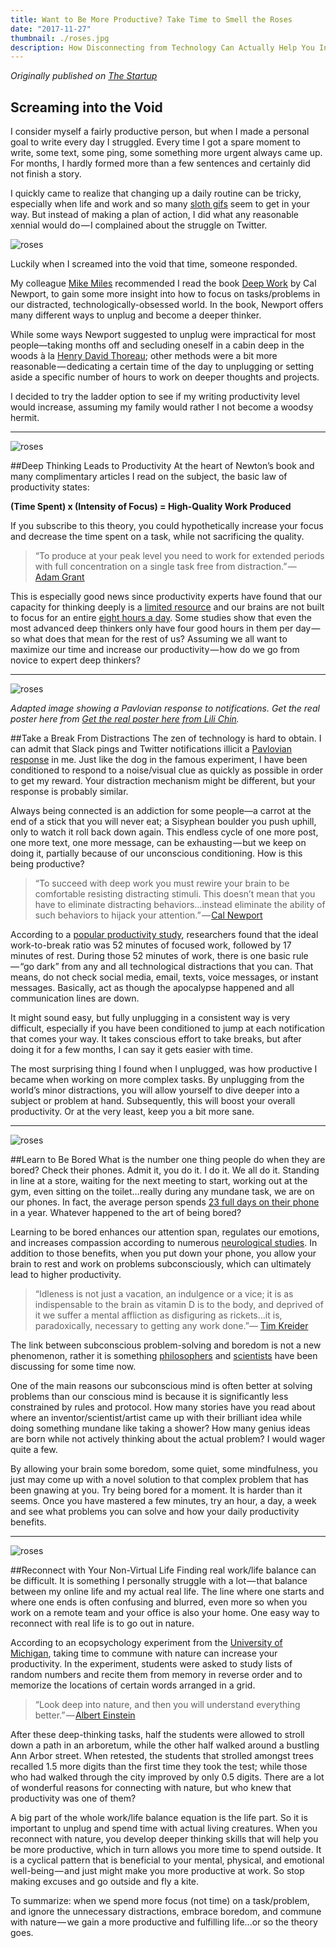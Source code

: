 ```yaml
---
title: Want to Be More Productive? Take Time to Smell the Roses
date: "2017-11-27"
thumbnail: ./roses.jpg
description: How Disconnecting from Technology Can Actually Help You Increase Your Productivity
---
```


<em class="published">Originally published on <a href="https://medium.com/swlh/want-to-be-more-productive-take-time-to-smell-the-roses-3606297fffb3" target="_blank">The Startup</a></em>

## Screaming into the Void
I consider myself a fairly productive person, but when I made a personal goal to write every day I struggled. Every time I got a spare moment to write, some text, some ping, some something more urgent always came up. For months, I hardly formed more than a few sentences and certainly did not finish a story.

I quickly came to realize that changing up a daily routine can be tricky, especially when life and work and so many <a href="https://media.giphy.com/media/hjMQLE1cnmGR2/giphy.gif" target="_blank">sloth gifs</a> seem to get in your way. But instead of making a plan of action, I did what any reasonable xennial would do — I complained about the struggle on Twitter.

<div class="kg-card kg-image-card kg-width-medium">

![roses](./rose1.png)

</div>

Luckily when I screamed into the void that time, someone responded.

My colleague <a href="https://twitter.com/mikemiles86" data-href="https://twitter.com/mikemiles86" target="_blank">Mike Miles</a> recommended I read the book <a href="https://www.goodreads.com/book/show/25744928-deep-work" target="_blank">Deep Work</a> </span>by Cal Newport, to gain some more insight into how to focus on tasks/problems in our distracted, technologically-obsessed world. In the book, Newport offers many different ways to unplug and become a deeper thinker.</p>

While some ways Newport suggested to unplug were impractical for most people—taking months off and secluding oneself in a cabin deep in the woods à la <a href="https://en.wikipedia.org/wiki/Walden" data-href="https://en.wikipedia.org/wiki/Walden" class="markup--anchor markup--p-anchor" rel="noopener nofollow" target="_blank">Henry David Thoreau</a>; other methods were a bit more reasonable — dedicating a certain time of the day to unplugging or setting aside a specific number of hours to work on deeper thoughts and projects.

I decided to try the ladder option to see if my writing productivity level would increase, assuming my family would rather I not become a woodsy hermit.

<hr>

<div class="kg-card kg-image-card kg-width-medium">

![roses](./rose2.png)

</div>

##Deep Thinking Leads to Productivity
At the heart of Newton’s book and many complimentary articles I read on the subject, the basic law of productivity states:

<strong>(Time Spent) x (Intensity of Focus) = High-Quality Work Produced</strong>

If you subscribe to this theory, you could hypothetically increase your focus and decrease the time spent on a task, while not sacrificing the quality.

<blockquote>“To produce at your peak level you need to work for extended periods with full concentration on a single task free from distraction.” — <a href="http://knowledge.wharton.upenn.edu/faculty/grantad/" data-href="http://knowledge.wharton.upenn.edu/faculty/grantad/" class="markup--anchor markup--pullquote-anchor" rel="noopener nofollow noopener" target="_blank">Adam&nbsp;Grant</a></blockquote>

This is especially good news since productivity experts have found that our capacity for thinking deeply is a <a href="https://thecoffeelicious.com/heres-exactly-how-long-you-can-retain-insane-productivity-for-591820b83258" data-href="https://thecoffeelicious.com/heres-exactly-how-long-you-can-retain-insane-productivity-for-591820b83258" class="markup--anchor markup--p-anchor" rel="noopener nofollow noopener" target="_blank">limited resource</a> and our brains are not built to focus for an entire <a href="http://www.businessinsider.com/this-is-the-perfect-amount-of-time-to-work-each-day-2016-1" data-href="http://www.businessinsider.com/this-is-the-perfect-amount-of-time-to-work-each-day-2016-1" class="markup--anchor markup--p-anchor" rel="noopener nofollow noopener" target="_blank">eight hours a day</a>. Some studies show that even the most advanced deep thinkers only have four good hours in them per day&#8202;—&#8202;so what does that mean for the rest of us? Assuming we all want to maximize our time and increase our productivity&#8202;—&#8202;how do we go from novice to expert deep thinkers?

<hr>

<div class="kg-card kg-image-card kg-width-medium">

![roses](./rose3.jpg)

</div>
<em class="footnotes">Adapted image showing a Pavlovian response to notifications. Get the real poster here from <a href="https://www.doggiedrawings.net/freeposters" data-href="https://www.doggiedrawings.net/freeposters" class="markup--anchor markup--figure-anchor" rel="nofollow noopener" target="_blank">Get the real poster here from Lili&nbsp;Chin</a>.</em>

##Take a Break From Distractions
The zen of technology is hard to obtain. I can admit that Slack pings and Twitter notifications illicit a <a href="https://en.wikipedia.org/wiki/Classical_conditioning" data-href="https://en.wikipedia.org/wiki/Classical_conditioning" class="markup--anchor markup--p-anchor" rel="nofollow noopener" target="_blank">Pavlovian response</a> in me. Just like the dog in the famous experiment, I have been conditioned to respond to a noise/visual clue as quickly as possible in order to get my reward. Your distraction mechanism might be different, but your response is probably similar.

Always being connected is an addiction for some people—a carrot at the end of a stick that you will never eat; a Sisyphean boulder you push uphill, only to watch it roll back down again. This endless cycle of one more post, one more text, one more message, can be exhausting — but we keep on doing it, partially because of our unconscious conditioning. How is this being productive?

<blockquote>“To succeed with deep work you must rewire your brain to be comfortable resisting distracting stimuli. This doesn’t mean that you have to eliminate distracting behaviors…instead eliminate the ability of such behaviors to hijack your attention.” — <a href="http://calnewport.com/" data-href="http://calnewport.com/" class="markup--anchor markup--pullquote-anchor" rel="noopener nofollow noopener" target="_blank">Cal&nbsp;Newport</a></blockquote>
According to a <a href="https://www.fastcompany.com/3035605/the-exact-amount-of-time-you-should-work-every-day" data-href="https://www.fastcompany.com/3035605/the-exact-amount-of-time-you-should-work-every-day" class="markup--anchor markup--p-anchor" rel="nofollow noopener noopener" target="_blank">popular productivity study</a>, researchers found that the ideal work-to-break ratio was 52 minutes of focused work, followed by 17 minutes of rest. During those 52 minutes of work, there is one basic rule — “go dark” from any and all technological distractions that you can. That means, do not check social media, email, texts, voice messages, or instant messages. Basically, act as though the apocalypse happened and all communication lines are down.

It might sound easy, but fully unplugging in a consistent way is very difficult, especially if you have been conditioned to jump at each notification that comes your way. It takes conscious effort to take breaks, but after doing it for a few months, I can say it gets easier with time.

The most surprising thing I found when I unplugged, was how productive I became when working on more complex tasks. By unplugging from the world’s minor distractions, you will allow yourself to dive deeper into a subject or problem at hand. Subsequently, this will boost your overall productivity. Or at the very least, keep you a bit more sane.

<hr>

<div class="kg-card kg-image-card kg-width-medium">

![roses](./rose4.jpg)

</div>

##Learn to Be Bored
What is the number one thing people do when they are bored? Check their phones. Admit it, you do it. I do it. We all do it. Standing in line at a store, waiting for the next meeting to start, working out at the gym, even sitting on the toilet…really during any mundane task, we are on our phones. In fact, the average person spends <a href="https://www.cnet.com/news/you-spend-23-days-a-year-on-your-phone-say-new-figures/" data-href="https://www.cnet.com/news/you-spend-23-days-a-year-on-your-phone-say-new-figures/" class="markup--anchor markup--p-anchor" rel="nofollow noopener" target="_blank">23 full days on their phone</a> in a year. Whatever happened to the art of being bored?

Learning to be bored enhances our attention span, regulates our emotions, and increases compassion according to numerous <a href="https://centerhealthyminds.org/about/overview" data-href="https://centerhealthyminds.org/about/overview" class="markup--anchor markup--p-anchor" rel="noopener nofollow noopener" target="_blank">neurological studies</a>. In addition to those benefits, when you put down your phone, you allow your brain to rest and work on problems subconsciously, which can ultimately lead to higher productivity.

<blockquote>“Idleness is not just a vacation, an indulgence or a vice; it is as indispensable to the brain as vitamin D is to the body, and deprived of it we suffer a mental affliction as disfiguring as rickets…it is, paradoxically, necessary to getting any work done.”— <a href="http://timkreider.com/" data-href="http://timkreider.com/" class="markup--anchor markup--pullquote-anchor" rel="noopener nofollow" target="_blank">Tim&nbsp;Kreider</a></blockquote>

The link between subconscious problem-solving and boredom is not a new phenomenon, rather it is something <a href="https://en.wikipedia.org/wiki/Unconscious_mind" data-href="https://en.wikipedia.org/wiki/Unconscious_mind" class="markup--anchor markup--p-anchor" rel="nofollow noopener noopener" target="_blank">philosophers</a> and <a href="https://www.psychologytoday.com/blog/your-brain-work/201009/how-have-more-insights" data-href="https://www.psychologytoday.com/blog/your-brain-work/201009/how-have-more-insights" class="markup--anchor markup--p-anchor" rel="nofollow noopener noopener" target="_blank">scientists</a> have been discussing for some time now.

One of the main reasons our subconscious mind is often better at solving problems than our conscious mind is because it is significantly less constrained by rules and protocol. How many stories have you read about where an inventor/scientist/artist came up with their brilliant idea while doing something mundane like taking a shower? How many genius ideas are born while not actively thinking about the actual problem? I would wager quite a few.

By allowing your brain some boredom, some quiet, some mindfulness, you just may come up with a novel solution to that complex problem that has been gnawing at you. Try being bored for a moment. It is harder than it seems. Once you have mastered a few minutes, try an hour, a day, a week and see what problems you can solve and how your daily productivity benefits.

<hr>

<div class="kg-card kg-image-card kg-width-medium">

![roses](./rose5.jpg)

</div>

##Reconnect with Your Non-Virtual Life
Finding real work/life balance can be difficult. It is something I personally struggle with a lot — that balance between my online life and my actual real life. The line where one starts and where one ends is often confusing and blurred, even more so when you work on a remote team and your office is also your home. One easy way to reconnect with real life is to go out in nature.

According to an ecopsychology experiment from the <a href="http://journals.sagepub.com/doi/abs/10.1111/j.1467-9280.2008.02225.x" data-href="http://journals.sagepub.com/doi/abs/10.1111/j.1467-9280.2008.02225.x" class="markup--anchor markup--p-anchor" rel="noopener nofollow" target="_blank">University of Michigan</a>, taking time to commune with nature can increase your productivity. In the experiment, students were asked to study lists of random numbers and recite them from memory in reverse order and to memorize the locations of certain words arranged in a grid.

<blockquote>“Look deep into nature, and then you will understand everything better.” — <a href="https://en.wikipedia.org/wiki/Albert_Einstein" data-href="https://en.wikipedia.org/wiki/Albert_Einstein" class="markup--anchor markup--pullquote-anchor" rel="noopener nofollow noopener" target="_blank">Albert&nbsp;Einstein</a></blockquote>

After these deep-thinking tasks, half the students were allowed to stroll down a path in an arboretum, while the other half walked around a bustling Ann Arbor street. When retested, the students that strolled amongst trees recalled 1.5 more digits than the first time they took the test; while those who had walked through the city improved by only 0.5 digits. There are a lot of wonderful reasons for connecting with nature, but who knew that productivity was one of them?

A big part of the whole work/life balance equation is the life part. So it is important to unplug and spend time with actual living creatures. When you reconnect with nature, you develop deeper thinking skills that will help you be more productive, which in turn allows you more time to spend outside. It is a cyclical pattern that is beneficial to your mental, physical, and emotional well-being — and just might make you more productive at work. So stop making excuses and go outside and fly a kite.

To summarize: when we spend more focus (not time) on a task/problem, and ignore the unnecessary distractions, embrace boredom, and commune with nature — we gain a more productive and fulfilling life...or so the theory goes.

